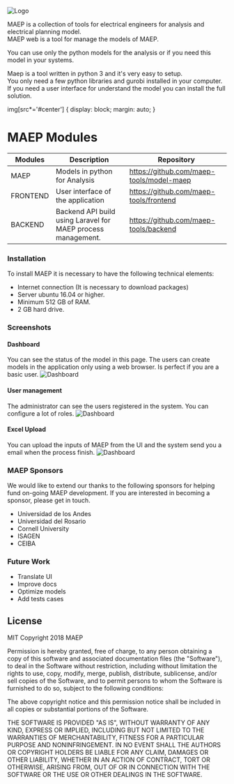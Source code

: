 

![Logo](https://maep-tools.github.io/landing-page/assets/img/theme/Vector.svg#center)

MAEP is a collection of tools for electrical engineers for analysis and electrical planning model.  
MAEP web is a tool for manage the models of MAEP.

You can use only the python models for the analysis or if you need this model in your systems.

Maep is a tool written in python 3 and it's very easy to setup.  
You only need a few python libraries and gurobi installed in your computer.
If you need a user interface for understand the model you can install the full solution.

img[src*='#center'] { 
    display: block;
    margin: auto;
}

# MAEP Modules

| Modules | Description | Repository |
|--|--|--|
| MAEP  |Models in python for Analysis|https://github.com/maep-tools/model-maep|
| FRONTEND  |User interface of the application|https://github.com/maep-tools/frontend|
| BACKEND  |Backend API build using Laravel for MAEP process management.|https://github.com/maep-tools/backend|

### Installation
To install MAEP it is necessary to have the following technical elements:

- Internet connection (It is necessary to download packages)
- Server ubuntu 16.04 or higher.
- Minimum 512 GB of RAM.
- 2 GB hard drive.

### Screenshots
#### Dashboard
You can see the status of the model in this page. The users can create models in the application only using a web browser.
Is perfect if you are a basic user. 
![Dashboard](https://raw.githubusercontent.com/maep-tools/maep-documentation/master/screenshots/dashboard.png)


#### User management
The administrator can see the users registered in the system. You can configure a lot of roles.
![Dashboard](https://raw.githubusercontent.com/maep-tools/maep-documentation/master/screenshots/users.png)


#### Excel Upload
You can upload the inputs of MAEP from the UI and the system send you a email when the process finish.
![Dashboard](https://raw.githubusercontent.com/maep-tools/maep-documentation/master/screenshots/users.png)


### MAEP Sponsors
We would like to extend our thanks to the following sponsors for helping fund on-going MAEP development. If you are interested in becoming a sponsor, please get in touch.

-   Universidad de los Andes
-   Universidad del Rosario
-   Cornell University
-   ISAGEN
-   CEIBA


### Future Work
-   Translate UI
-   Improve docs
-   Optimize models
-   Add tests cases


License
----
MIT
Copyright 2018 MAEP

Permission is hereby granted, free of charge, to any person obtaining a copy of this software and associated documentation files (the "Software"), to deal in the Software without restriction, including without limitation the rights to use, copy, modify, merge, publish, distribute, sublicense, and/or sell copies of the Software, and to permit persons to whom the Software is furnished to do so, subject to the following conditions:

The above copyright notice and this permission notice shall be included in all copies or substantial portions of the Software.

THE SOFTWARE IS PROVIDED "AS IS", WITHOUT WARRANTY OF ANY KIND, EXPRESS OR IMPLIED, INCLUDING BUT NOT LIMITED TO THE WARRANTIES OF MERCHANTABILITY, FITNESS FOR A PARTICULAR PURPOSE AND NONINFRINGEMENT. IN NO EVENT SHALL THE AUTHORS OR COPYRIGHT HOLDERS BE LIABLE FOR ANY CLAIM, DAMAGES OR OTHER LIABILITY, WHETHER IN AN ACTION OF CONTRACT, TORT OR OTHERWISE, ARISING FROM, OUT OF OR IN CONNECTION WITH THE SOFTWARE OR THE USE OR OTHER DEALINGS IN THE SOFTWARE.

